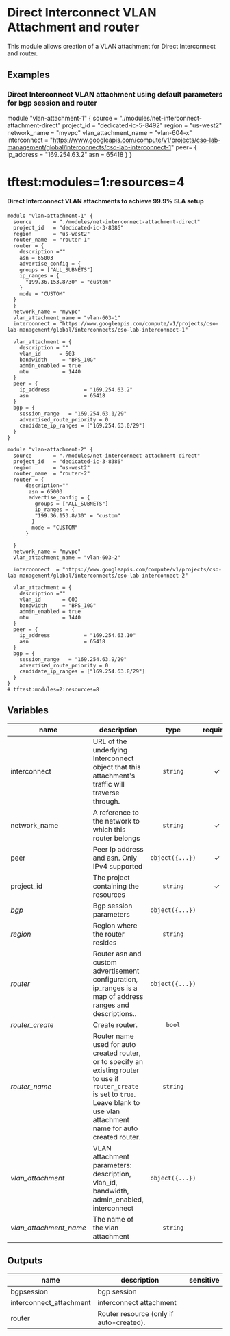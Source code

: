﻿# Direct Interconnect VLAN Attachment and router


This module allows creation of a VLAN attachment for Direct Interconnect and router.

## Examples

### Direct Interconnect  VLAN attachment using default parameters for bgp session and router

module "vlan-attachment-1" {
  source = "./modules/net-interconnect-attachment-direct"
  project_id   = "dedicated-ic-5-8492"
  region       = "us-west2"
  network_name = "myvpc"
  vlan_attachment_name = "vlan-604-x"
   interconnect  = "https://www.googleapis.com/compute/v1/projects/cso-lab-management/global/interconnects/cso-lab-interconnect-1"
   peer= {
     ip_address           = "169.254.63.2"
     asn                  = 65418
   }
}
# tftest:modules=1:resources=4

#### Direct Interconnect VLAN attachments to achieve 99.9% SLA setup

```hcl
module "vlan-attachment-1" {
  source       = "./modules/net-interconnect-attachment-direct"
  project_id   = "dedicated-ic-3-8386"
  region       = "us-west2"
  router_name  = "router-1"
  router = {
    description =""
    asn = 65003
    advertise_config = {
    groups = ["ALL_SUBNETS"]
    ip_ranges = {
      "199.36.153.8/30" = "custom"
    }
    mode = "CUSTOM"
  }
  }
  network_name = "myvpc"
  vlan_attachment_name = "vlan-603-1"
  interconnect = "https://www.googleapis.com/compute/v1/projects/cso-lab-management/global/interconnects/cso-lab-interconnect-1"
  
  vlan_attachment = {
    description = ""
    vlan_id      = 603
    bandwidth     = "BPS_10G"
    admin_enabled = true
    mtu           = 1440
  }
  peer = {
    ip_address           = "169.254.63.2"
    asn                  = 65418
  }
  bgp = {
    session_range   = "169.254.63.1/29"
    advertised_route_priority = 0
    candidate_ip_ranges = ["169.254.63.0/29"]
  }
}

module "vlan-attachment-2" {
  source       = "./modules/net-interconnect-attachment-direct"
  project_id   = "dedicated-ic-3-8386"
  region       = "us-west2"
  router_name  = "router-2"
  router = {
      description=""
       asn = 65003
       advertise_config = {
         groups = ["ALL_SUBNETS"]
         ip_ranges = {
         "199.36.153.8/30" = "custom"
        }
        mode = "CUSTOM"
      }
 
  }
  network_name = "myvpc"
  vlan_attachment_name = "vlan-603-2"

  interconnect  = "https://www.googleapis.com/compute/v1/projects/cso-lab-management/global/interconnects/cso-lab-interconnect-2"
  
  vlan_attachment = {
    description =""
    vlan_id       = 603
    bandwidth     = "BPS_10G"
    admin_enabled = true
    mtu           = 1440
  }
  peer = {
    ip_address           = "169.254.63.10"
    asn                  = 65418
  }
  bgp = {
    session_range   = "169.254.63.9/29"
    advertised_route_priority = 0
    candidate_ip_ranges = ["169.254.63.8/29"]
  }    
}
# tftest:modules=2:resources=8
```

<!-- BEGIN TFDOC -->
## Variables

| name | description | type | required | default |
|---|---|:---: |:---:|:---:|
| interconnect | URL of the underlying Interconnect object that this attachment's traffic will traverse through. | <code title="">string</code> | ✓ |  |
| network_name | A reference to the network to which this router belongs | <code title="">string</code> | ✓ |  |
| peer | Peer Ip address and asn. Only IPv4 supported | <code title="object&#40;&#123;&#10;ip_address &#61; string&#10;asn        &#61; number&#10;&#125;&#41;">object({...})</code> | ✓ |  |
| project_id | The project containing the resources | <code title="">string</code> | ✓ |  |
| *bgp* | Bgp session parameters | <code title="object&#40;&#123;&#10;session_range             &#61; string&#10;candidate_ip_ranges       &#61; list&#40;string&#41;&#10;advertised_route_priority &#61; number&#10;&#125;&#41;">object({...})</code> |  | <code title="">null</code> |
| *region* | Region where the router resides | <code title="">string</code> |  | <code title="">europe-west1-b</code> |
| *router* | Router asn and custom advertisement configuration, ip_ranges is a map of address ranges and descriptions..  | <code title="object&#40;&#123;&#10;description &#61; string&#10;asn         &#61; number&#10;advertise_config &#61; object&#40;&#123;&#10;groups    &#61; list&#40;string&#41;&#10;ip_ranges &#61; map&#40;string&#41;&#10;mode      &#61; string&#10;&#125;&#41;&#10;&#125;&#41;">object({...})</code> |  | <code title="&#123;&#10;description      &#61; null&#10;asn              &#61; 64514&#10;advertise_config &#61; null&#10;&#125;">...</code> |
| *router_create* | Create router. | <code title="">bool</code> |  | <code title="">true</code> |
| *router_name* | Router name used for auto created router, or to specify an existing router to use if `router_create` is set to `true`. Leave blank to use vlan attachment name for auto created router. | <code title="">string</code> |  | <code title="">router-vlan-attachment</code> |
| *vlan_attachment* | VLAN attachment parameters: description, vlan_id, bandwidth, admin_enabled, interconnect | <code title="object&#40;&#123;&#10;description   &#61; string&#10;vlan_id       &#61; number&#10;bandwidth     &#61; string&#10;admin_enabled &#61; bool&#10;mtu           &#61; number&#10;&#125;&#41;">object({...})</code> |  | <code title="&#123;&#10;description   &#61; null&#10;vlan_id       &#61; null&#10;bandwidth     &#61; &#34;BPS_10G&#34;&#10;admin_enabled &#61; true&#10;mtu           &#61; 1440&#10;&#125;">...</code> |
| *vlan_attachment_name* | The name of the vlan attachment | <code title="">string</code> |  | <code title="">vlan-attachment</code> |

## Outputs

| name | description | sensitive |
|---|---|:---:|
| bgpsession | bgp session |  |
| interconnect_attachment | interconnect attachment |  |
| router | Router resource (only if auto-created). |  |
<!-- END TFDOC -->
